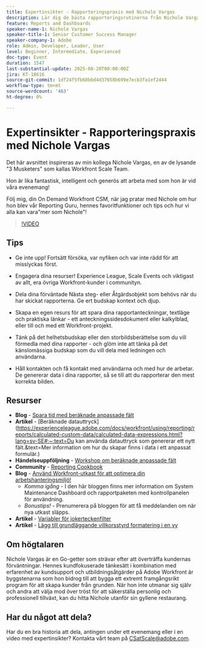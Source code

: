 ```yaml
---
title: Expertinsikter - Rapporteringspraxis med Nichole Vargas
description: Lär dig de bästa rapporteringsrutinerna från Nichole Vargas - förbättra dina Workfront rapporteringsfärdigheter med beräkningsfält, berättarröster och communitybaserade resurser.
feature: Reports and Dashboards
speaker-name-1: Nichole Vargas
speaker-title-1: Senior Customer Success Manager
speaker-company-1: Adobe
role: Admin, Developer, Leader, User
level: Beginner, Intermediate, Experienced
doc-type: Event
duration: 1547
last-substantial-update: 2025-08-20T00:00:00Z
jira: KT-18616
source-git-commit: 1df24f5fb68bbd4d37658b699e7ecb3fa1ef2444
workflow-type: tm+mt
source-wordcount: '463'
ht-degree: 0%

---
```



# Expertinsikter - Rapporteringspraxis med Nichole Vargas

Det här avsnittet inspireras av min kollega Nichole Vargas, en av de lysande &quot;3 Musketers&quot; som kallas Workfront Scale Team.

Hon är lika fantastisk, intelligent och generös att arbeta med som hon är vid våra evenemang! 

Följ mig, din On Demand Workfront CSM, när jag pratar med Nichole om hur hon blev vår Reporting Guru, hennes favoritfunktioner och tips och hur vi alla kan vara&quot;mer som Nichole&quot;! 

>[!VIDEO](https://video.tv.adobe.com/v/3469894/?learn=on&enablevpops)

## Tips

* Ge inte upp! Fortsätt försöka, var nyfiken och var inte rädd för att misslyckas först. 
* Engagera dina resurser! Experience League, Scale Events och viktigast av allt, era övriga Workfront-kunder i communityn. 
* Dela dina förväntade Nästa steg- eller Åtgärdsobjekt som behövs när du har skickat rapporterna. Ge ert budskap kontext och djup.

* Skapa en egen resurs för att spara dina rapportanteckningar, textläge och praktiska länkar - ett anteckningssidesdokument eller kalkylblad, eller till och med ett Workfront-projekt. 
* Tänk på det helhetsbudskap eller den storbildsberättelse som du vill förmedla med dina rapporter - och glöm inte att tänka på det känslomässiga budskap som du vill dela med ledningen och användarna. 
* Håll kontakten och få kontakt med användarna och med hur de arbetar. De genererar data i dina rapporter, så se till att du rapporterar den mest korrekta bilden. 

## Resurser

* **Blog** - [Spara tid med beräknade anpassade fält](https://experienceleaguecommunities.adobe.com/t5/workfront-blogs/save-time-using-calculated-fields-to-capture-dates-details-and/ba-p/518237)
* **Artikel** - [Beräknade datauttryck]&#x200B;(https://experienceleague.adobe.com/docs/workfront/using/reporting/reports/calculated-custom-data/calculated-data-expressions.html?lang=sv-SE#:~:text=Du kan använda datauttryck som genererar ett nytt fält.&amp;text=Mer information om hur du skapar finns i data i ett anpassat formulär.)
* **Händelseuppföljning** - [Workshop om beräknade anpassade fält](https://experienceleaguecommunities.adobe.com/t5/workfront-discussions/follow-up-calculated-custom-fields-workshop/td-p/592725)
* **Community** - [Reporting Cookbook](https://experienceleaguecommunities.adobe.com/t5/workfront-discussions/the-first-ever-adobe-workfront-customer-reporting-cookbook-is/m-p/478722#M1406)
* **Blog** - [Använd Workfront-utkast för att optimera din arbetshanteringsmiljö!](https://experienceleaguecommunities.adobe.com/t5/workfront-blogs/use-workfront-blueprints-to-optimize-your-work-management/ba-p/547147)
   * *Komma igång* - I den här bloggen finns mer information om System Maintenance Dashboard och rapportpaketen med kontrollpanelen för användning. 
   * *Bonustips!* - Prenumerera på bloggen för att få meddelanden om när nya utkast släpps. 
* **Artikel** - [Variabler för jokerteckenfilter](https://experienceleague.adobe.com/docs/workfront/using/reporting/reports/report-elements/understand-wildcard-filter-variables.html?lang=sv-SE)
* **Artikel** - [Lägg till grundläggande villkorsstyrd formatering i en vy](https://experienceleague.adobe.com/docs/workfront-learn/tutorials-workfront/reporting/basic-reporting/add-basic-conditional-formatting-to-a-view.html?lang=sv-SE)

## Om högtalaren

Nichole Vargas är en Go-getter som strävar efter att överträffa kundernas förväntningar. Hennes kundfokuserade tänkesätt i kombination med erfarenhet av kundsupport och utbildningsåtgärder på Adobe Workfront är byggstenarna som hon bidrog till att bygga ett extremt framgångsrikt program för att skapa kunder från grunden. När hon inte utmanar sig själv och andra att välja mod över tröst för att säkerställa personlig och professionell tillväxt, kan du hitta Nichole utanför sin gyllene restaurang. 

## Har du något att dela?

Har du en bra historia att dela, antingen under ett evenemang eller i en video med expertinsikter? Kontakta vårt team på [CSatScale@adobe.com](mailto:CSatScale@adobe.com).


